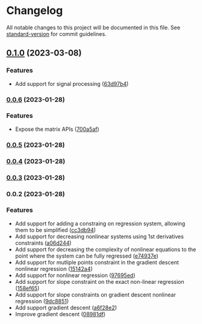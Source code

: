 # Changelog

All notable changes to this project will be documented in this file. See [standard-version](https://github.com/conventional-changelog/standard-version) for commit guidelines.

## [0.1.0](https://github.com/cloudlesslabs/ml/compare/v0.0.6...v0.1.0) (2023-03-08)


### Features

* Add support for signal processing ([63d97b4](https://github.com/cloudlesslabs/ml/commit/63d97b4b44fbfa02d31a497a6327075cfba03443))

### [0.0.6](https://github.com/cloudlesslabs/ml/compare/v0.0.5...v0.0.6) (2023-01-28)


### Features

* Expose the matrix APIs ([700a5af](https://github.com/cloudlesslabs/ml/commit/700a5afb118c32de3d76a4d556b37608a593e0d7))

### [0.0.5](https://github.com/cloudlesslabs/ml/compare/v0.0.4...v0.0.5) (2023-01-28)

### [0.0.4](https://github.com/cloudlesslabs/ml/compare/v0.0.3...v0.0.4) (2023-01-28)

### [0.0.3](https://github.com/cloudlesslabs/ml/compare/v0.0.2...v0.0.3) (2023-01-28)

### 0.0.2 (2023-01-28)


### Features

* Add support for adding a constraing on regression system, allowing them to be simplified ([cc3db94](https://github.com/cloudlesslabs/ml/commit/cc3db943b0b8315cc15ee0637294bfe5ca5cbd90))
* Add support for decreasing nonlinear systems using 1st derivatives constraints ([a06d244](https://github.com/cloudlesslabs/ml/commit/a06d2447c567da511cc1018ea64e5fafaa9ed9e9))
* Add support for decreasing the complexity of nonlinear equations to the point where the system can be fully regressed ([e74937e](https://github.com/cloudlesslabs/ml/commit/e74937e75196c976a04a25dc45a1dcc0d734aafe))
* Add support for mutliple points constraint in the gradient descent nonlinear regression ([15142a4](https://github.com/cloudlesslabs/ml/commit/15142a43ad15e4d1123758916549b35f338af6cd))
* Add support for nonlinear regression ([97695ed](https://github.com/cloudlesslabs/ml/commit/97695ed78d1eeda8714590d93677cefcb7c05c71))
* Add support for slope constraint on the exact non-linear regression ([158ef65](https://github.com/cloudlesslabs/ml/commit/158ef65346a244b503226efd733516ca11061656))
* Add support for slope constraints on gradient descent nonlinear regression ([9dc8851](https://github.com/cloudlesslabs/ml/commit/9dc8851df405e95e0fe1b317c5febe7b55f9fd0e))
* Add support gradient descent ([a6f28e2](https://github.com/cloudlesslabs/ml/commit/a6f28e213de2e0e9701272d83670d694af383349))
* Improve gradient descent ([08981df](https://github.com/cloudlesslabs/ml/commit/08981dfc2f418d6f21d855db48497e9b543e0073))

